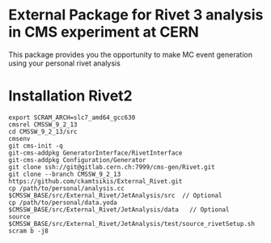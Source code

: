# External Package for Rivet 3 analysis in CMS experiment at CERN

This package provides you the opportunity to make MC event generation using your personal rivet analysis

# Installation Rivet2

```
export SCRAM_ARCH=slc7_amd64_gcc630
cmsrel CMSSW_9_2_13
cd CMSSW_9_2_13/src
cmsenv
git cms-init -q
git-cms-addpkg GeneratorInterface/RivetInterface
git-cms-addpkg Configuration/Generator
git clone ssh://git@gitlab.cern.ch:7999/cms-gen/Rivet.git
git clone --branch CMSSW_9_2_13 https://github.com/ckamtsikis/External_Rivet.git
cp /path/to/personal/analysis.cc $CMSSW_BASE/src/External_Rivet/JetAnalysis/src  // Optional
cp /path/to/personal/data.yoda $CMSSW_BASE/src/External_Rivet/JetAnalysis/data   // Optional
source $CMSSW_BASE/src/External_Rivet/JetAnalysis/test/source_rivetSetup.sh
scram b -j8
```   
